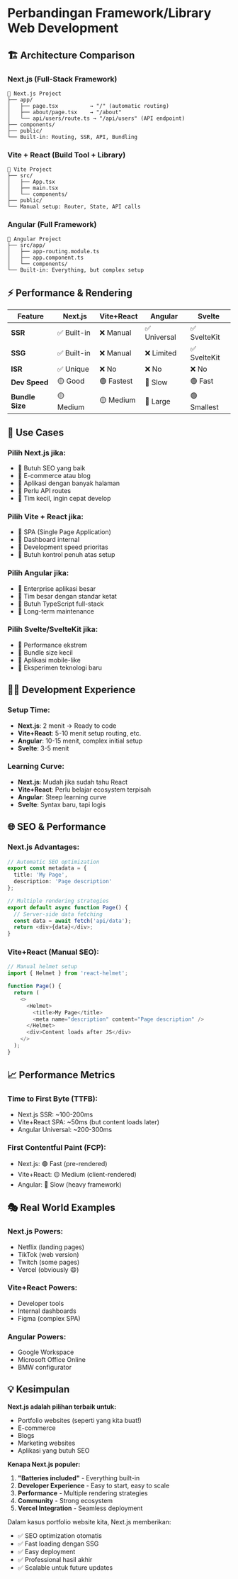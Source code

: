 # Perbandingan Framework/Library Web Development

## 🏗️ **Architecture Comparison**

### **Next.js (Full-Stack Framework)**
```
📁 Next.js Project
├── app/
│   ├── page.tsx          → "/" (automatic routing)
│   ├── about/page.tsx    → "/about"
│   └── api/users/route.ts → "/api/users" (API endpoint)
├── components/
├── public/
└── Built-in: Routing, SSR, API, Bundling
```

### **Vite + React (Build Tool + Library)**
```
📁 Vite Project
├── src/
│   ├── App.tsx
│   ├── main.tsx
│   └── components/
├── public/
└── Manual setup: Router, State, API calls
```

### **Angular (Full Framework)**
```
📁 Angular Project
├── src/app/
│   ├── app-routing.module.ts
│   ├── app.component.ts
│   └── components/
└── Built-in: Everything, but complex setup
```

## ⚡ **Performance & Rendering**

| Feature | Next.js | Vite+React | Angular | Svelte |
|---------|---------|------------|---------|--------|
| **SSR** | ✅ Built-in | ❌ Manual | ✅ Universal | ✅ SvelteKit |
| **SSG** | ✅ Built-in | ❌ Manual | ❌ Limited | ✅ SvelteKit |
| **ISR** | ✅ Unique | ❌ No | ❌ No | ❌ No |
| **Dev Speed** | 🟡 Good | 🟢 Fastest | 🔴 Slow | 🟢 Fast |
| **Bundle Size** | 🟡 Medium | 🟡 Medium | 🔴 Large | 🟢 Smallest |

## 🎯 **Use Cases**

### **Pilih Next.js jika:**
- 🎯 Butuh SEO yang baik
- 🎯 E-commerce atau blog
- 🎯 Aplikasi dengan banyak halaman
- 🎯 Perlu API routes
- 🎯 Tim kecil, ingin cepat develop

### **Pilih Vite + React jika:**
- 🎯 SPA (Single Page Application)
- 🎯 Dashboard internal
- 🎯 Development speed prioritas
- 🎯 Butuh kontrol penuh atas setup

### **Pilih Angular jika:**
- 🎯 Enterprise aplikasi besar
- 🎯 Tim besar dengan standar ketat
- 🎯 Butuh TypeScript full-stack
- 🎯 Long-term maintenance

### **Pilih Svelte/SvelteKit jika:**
- 🎯 Performance ekstrem
- 🎯 Bundle size kecil
- 🎯 Aplikasi mobile-like
- 🎯 Eksperimen teknologi baru

## 🏃‍♂️ **Development Experience**

### **Setup Time:**
- **Next.js**: 2 menit → Ready to code
- **Vite+React**: 5-10 menit setup routing, etc.
- **Angular**: 10-15 menit, complex initial setup
- **Svelte**: 3-5 menit

### **Learning Curve:**
- **Next.js**: Mudah jika sudah tahu React
- **Vite+React**: Perlu belajar ecosystem terpisah
- **Angular**: Steep learning curve
- **Svelte**: Syntax baru, tapi logis

## 🌐 **SEO & Performance**

### **Next.js Advantages:**
```typescript
// Automatic SEO optimization
export const metadata = {
  title: 'My Page',
  description: 'Page description'
};

// Multiple rendering strategies
export default async function Page() {
  // Server-side data fetching
  const data = await fetch('api/data');
  return <div>{data}</div>;
}
```

### **Vite+React (Manual SEO):**
```typescript
// Manual helmet setup
import { Helmet } from 'react-helmet';

function Page() {
  return (
    <>
      <Helmet>
        <title>My Page</title>
        <meta name="description" content="Page description" />
      </Helmet>
      <div>Content loads after JS</div>
    </>
  );
}
```

## 📈 **Performance Metrics**

### **Time to First Byte (TTFB):**
- Next.js SSR: ~100-200ms
- Vite+React SPA: ~50ms (but content loads later)
- Angular Universal: ~200-300ms

### **First Contentful Paint (FCP):**
- Next.js: 🟢 Fast (pre-rendered)
- Vite+React: 🟡 Medium (client-rendered)
- Angular: 🔴 Slow (heavy framework)

## 🎭 **Real World Examples**

### **Next.js Powers:**
- Netflix (landing pages)
- TikTok (web version)
- Twitch (some pages)
- Vercel (obviously 😄)

### **Vite+React Powers:**
- Developer tools
- Internal dashboards
- Figma (complex SPA)

### **Angular Powers:**
- Google Workspace
- Microsoft Office Online
- BMW configurator

## 💡 **Kesimpulan**

**Next.js adalah pilihan terbaik untuk:**
- Portfolio websites (seperti yang kita buat!)
- E-commerce
- Blogs
- Marketing websites
- Aplikasi yang butuh SEO

**Kenapa Next.js populer:**
1. **"Batteries included"** - Everything built-in
2. **Developer Experience** - Easy to start, easy to scale
3. **Performance** - Multiple rendering strategies
4. **Community** - Strong ecosystem
5. **Vercel Integration** - Seamless deployment

Dalam kasus portfolio website kita, Next.js memberikan:
- ✅ SEO optimization otomatis
- ✅ Fast loading dengan SSG
- ✅ Easy deployment
- ✅ Professional hasil akhir
- ✅ Scalable untuk future updates
